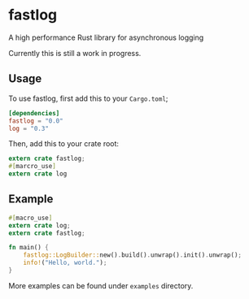 # fastlog

A high performance Rust library for asynchronous logging

Currently this is still a work in progress.

## Usage

To use fastlog, first add this to your `Cargo.toml`;

```toml
[dependencies]
fastlog = "0.0"
log = "0.3"
```

Then, add this to your crate root:

```rust
extern crate fastlog;
#[marcro_use]
extern crate log
```

## Example

```rust
#[macro_use]
extern crate log;
extern crate fastlog;

fn main() {
    fastlog::LogBuilder::new().build().unwrap().init().unwrap();
    info!("Hello, world.");
}
```

More examples can be found under `examples` directory.
